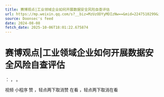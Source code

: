 ```yaml
---
title: 赛博观点|工业领域企业如何开展数据安全风险自查评估
url: https://mp.weixin.qq.com/s?__biz=MzUzODYyMDIzNw==&mid=2247510299&idx=1&sn=c8c553cca0cbc868ef1358dd268c3396
source: Doonsec's feed
date: 2024-08-08
fetch_date: 2025-10-06T18:01:22.675874
---
```


# 赛博观点|工业领域企业如何开展数据安全风险自查评估

：
，
。

视频
小程序
赞
，轻点两下取消赞
在看
，轻点两下取消在看